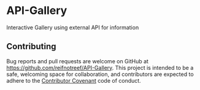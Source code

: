 # API-Gallery
Interactive Gallery using external API for information


## Contributing

Bug reports and pull requests are welcome on GitHub at https://github.com/reifnotreef/API-Gallery. This project is intended to be a safe, welcoming space for collaboration, and contributors are expected to adhere to the [Contributor Covenant](http://contributor-covenant.org) code of conduct.
